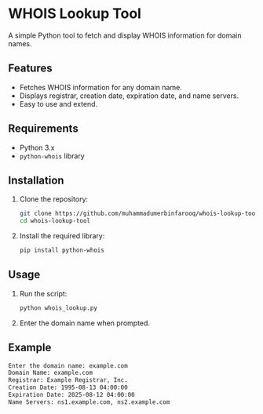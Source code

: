 # WHOIS Lookup Tool

A simple Python tool to fetch and display WHOIS information for domain names.

## Features

- Fetches WHOIS information for any domain name.
- Displays registrar, creation date, expiration date, and name servers.
- Easy to use and extend.

## Requirements

- Python 3.x
- `python-whois` library

## Installation

1. Clone the repository:
    ```bash
    git clone https://github.com/muhammadumerbinfarooq/whois-lookup-tool.git
    cd whois-lookup-tool
    ```

2. Install the required library:
    ```bash
    pip install python-whois
    ```

## Usage

1. Run the script:
    ```bash
    python whois_lookup.py
    ```

2. Enter the domain name when prompted.

## Example

```bash
Enter the domain name: example.com
Domain Name: example.com
Registrar: Example Registrar, Inc.
Creation Date: 1995-08-13 04:00:00
Expiration Date: 2025-08-12 04:00:00
Name Servers: ns1.example.com, ns2.example.com
